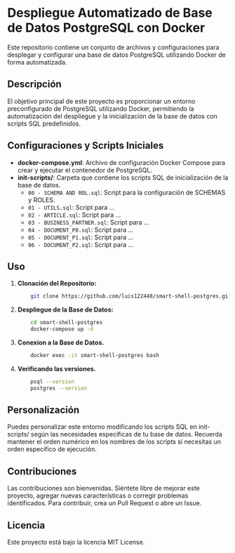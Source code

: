 # Despliegue Automatizado de Base de Datos PostgreSQL con Docker

Este repositorio contiene un conjunto de archivos y configuraciones para desplegar y configurar una base de datos PostgreSQL utilizando Docker de forma automatizada.

## Descripción

El objetivo principal de este proyecto es proporcionar un entorno preconfigurado de PostgreSQL utilizando Docker, permitiendo la automatización del despliegue y la inicialización de la base de datos con scripts SQL predefinidos.

## Configuraciones y Scripts Iniciales

- **docker-compose.yml**: Archivo de configuración Docker Compose para crear y ejecutar el contenedor de PostgreSQL.
- **init-scripts/**: Carpeta que contiene los scripts SQL de inicialización de la base de datos.
  - `00 - SCHEMA AND ROL.sql`: Script para la configuración de SCHEMAS y ROLES.
  - `01 - UTILS.sql`: Script para ...
  - `02 - ARTICLE.sql`: Script para ...
  - `03 - BUSINESS_PARTNER.sql`: Script para ...
  - `04 - DOCUMENT_P0.sql`: Script para ...
  - `05 - DOCUMENT_P1.sql`: Script para ...
  - `06 - DOCUMENT_P2.sql`: Script para ...
  
## Uso

1. **Clonación del Repositorio:**
    ```bash
        git clone https://github.com/luis122448/smart-shell-postgres.git
    ```
2. **Despliegue de la Base de Datos:**
    ```bash
        cd smart-shell-postgres
        docker-compose up -d
    ```

3. **Conexion a la Base de Datos.**
    ```bash
        docker exec -it smart-shell-postgres bash 
    ```

4. **Verificando las versiones.**
    ```bash
        psql --version
        postgres --version
    ```


## Personalización
Puedes personalizar este entorno modificando los scripts SQL en init-scripts/ según las necesidades específicas de tu base de datos. Recuerda mantener el orden numérico en los nombres de los scripts si necesitas un orden específico de ejecución.

## Contribuciones
Las contribuciones son bienvenidas. Siéntete libre de mejorar este proyecto, agregar nuevas características o corregir problemas identificados. Para contribuir, crea un Pull Request o abre un Issue.

## Licencia
Este proyecto está bajo la licencia MIT License.